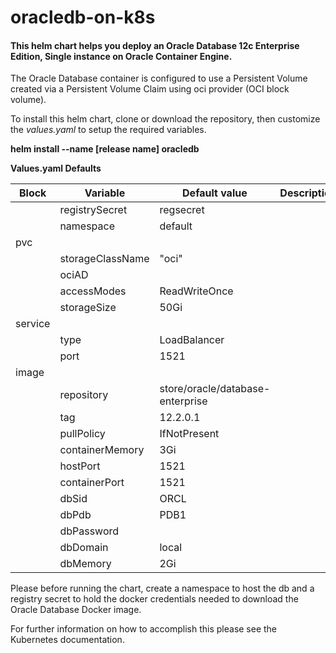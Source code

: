 oracledb-on-k8s
=================
#### This helm chart helps you deploy an Oracle Database 12c Enterprise Edition, Single instance on Oracle Container Engine.
The Oracle Database container is configured to use a Persistent Volume created via a Persistent Volume Claim using oci provider (OCI block volume).

To install this helm chart, clone or download the repository, then customize the *values.yaml* to setup the required variables.

**helm install --name [release name] oracledb**

**Values.yaml Defaults**

| Block   | Variable         | Default value                    | Description |
|---------|------------------|----------------------------------|-------------|
|         | registrySecret   | regsecret                        ||
|         | namespace        | default                          ||
| pvc     |                  |                                  ||
|         | storageClassName | "oci"                            ||
|         | ociAD            |                                  ||
|         | accessModes      | ReadWriteOnce                    ||
|         | storageSize      | 50Gi                             ||
| service |                  |                                  ||
|         | type             | LoadBalancer                     ||
|         | port             | 1521                             ||
|image    |
|         | repository       | store/oracle/database-enterprise ||
|         | tag              | 12.2.0.1                         ||
|         | pullPolicy       | IfNotPresent                     ||
|         | containerMemory  | 3Gi                              ||
|         | hostPort         | 1521                             ||
|         | containerPort    | 1521                             ||
|         | dbSid            | ORCL                             ||
|         | dbPdb            | PDB1                             ||
|         | dbPassword       |                                  ||
|         | dbDomain         | local                            ||
|         | dbMemory         | 2Gi                              ||

Please before running the chart, create a namespace to host the db and a registry secret to hold the docker credentials needed to download the Oracle Database Docker image.

For further information on how to accomplish this please see the Kubernetes documentation.
